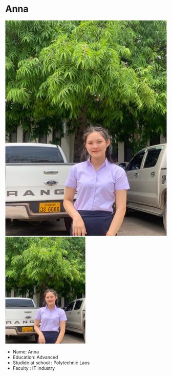 # Anna

![xxx](/Photos/anna.jpg "แอนนาเองคร่าาาา")
<img src='/Photos/anna.jpg' width='250'>
+ Name: Anna
+ Education: Advanced
+ Studide at school : Polytechnic Laos
+ Faculty : IT industry